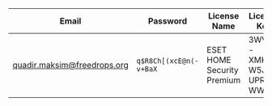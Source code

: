 | Email | Password | License Name | License Key | Expiry |
|-------|----------|--------------|-------------|--------|
| quadir.maksim@freedrops.org | `q$R8Ch[(xcE@n(-v+BaX` | ESET HOME Security Premium | 3WVM-XMKT-W5J2-UPRT-WWAE | 03/09/2025 |
